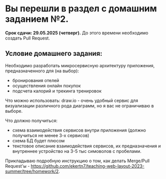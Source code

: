 # Вы перешли в раздел с домашним заданием №2.

**Срок сдачи: 29.05.2025 (четверг).** До этого времени необходимо создать Pull Request.

## Условие домашнего задания:

Необходимо разработать микросервисную архитектуру приложения, предназначенного для (на выбор):
- бронирования отелей
- осуществления онлайн покупок
- подсчета калорий и трекинга тренировок

Что можно использовать: draw.io - очень удобный сервис для визуализации различного рода диаграмм, но я вас не ограничиваю в выборе.

Что должно получиться:
- схема взаимодействия сервисов внутри приложения (должно получиться не менее 3-х сервисов)
- схема БД будет плюсом
- текстовое описание взаимодействия сервисов, их предназначения и внутреннее устройство на 3-5 тыс симоволов с пробелами.

Прикладываю подробную инструкцию о том, как делать Merge/Pull Request'ы - https://github.com/ekertn7/teaching-web-layout-2023-summer/tree/homework/2.
